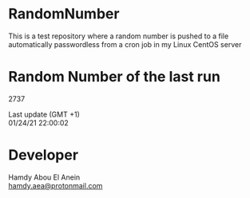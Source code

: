 # RandomNumber    
This is a test repository where a random number is pushed to a file automatically passwordless from a cron job in my Linux CentOS server    
# Random Number of the last run   
2737
      
Last update (GMT +1)    
01/24/21 22:00:02
# Developer    
Hamdy Abou El Anein   
hamdy.aea@protonmail.com
